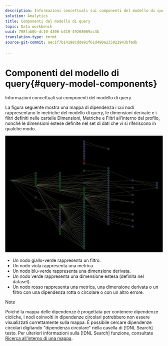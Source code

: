 ```yaml
---
description: Informazioni concettuali sui componenti del modello di query.
solution: Analytics
title: Componenti del modello di query
topic: Data workbench
uuid: 708fab0b-dc10-4306-b410-49268069ac3b
translation-type: tm+mt
source-git-commit: aec1f7b14198cdde91f61d490a235022943bfedb

---
```



# Componenti del modello di query{#query-model-components}

Informazioni concettuali sui componenti del modello di query.

La figura seguente mostra una mappa di dipendenza i cui nodi rappresentano le metriche del modello di query, le dimensioni derivate e i filtri definiti nelle cartelle Dimensioni, Metriche e Filtri all&#39;interno del profilo, nonché le dimensioni estese definite nel set di dati che vi si riferiscono in qualche modo.

![](assets/vis_DependencyMap_QueryModel.png)

* Un nodo giallo-verde rappresenta un filtro.
* Un nodo viola rappresenta una metrica.
* Un nodo blu-verde rappresenta una dimensione derivata.
* Un nodo verde rappresenta una dimensione estesa (definita nel dataset).
* Un nodo rosso rappresenta una metrica, una dimensione derivata o un filtro con una dipendenza rotta o circolare o con un altro errore.

>[!NOTE]
>
>Poiché la mappa delle dipendenze è progettata per contenere dipendenze cicliche, i nodi coinvolti in dipendenze circolari potrebbero non essere visualizzati correttamente sulla mappa. È possibile cercare dipendenze circolari digitando &quot;dipendenza circolare&quot; nella casella di [!DNL Search] testo. Per ulteriori informazioni sulla [!DNL Search] funzione, consultate [Ricerca all’interno di una mappa](../../../../../home/c-get-started/c-admin-intrf/c-dataset-mgrs/c-dep-maps/t-srch-map.md#task-a1e7065a538d46c78a7d28676d880dfb).

